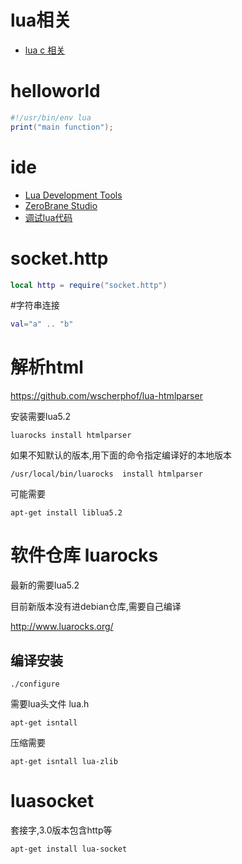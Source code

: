 # lua相关

* [lua c 相关](lua-c)

# helloworld
```lua
#!/usr/bin/env lua
print("main function");
```
# ide

* [Lua Development Tools](https://eclipse.org/ldt/)
* [ZeroBrane Studio](https://studio.zerobrane.com/download.html)
* [调试lua代码](http://www.cnblogs.com/baiyanhuang/archive/2013/01/01/2841398.html)

# socket.http

```lua
local http = require("socket.http")
```

#字符串连接
```lua
val="a" .. "b"
```

# 解析html

https://github.com/wscherphof/lua-htmlparser

安装需要lua5.2

    luarocks install htmlparser

如果不知默认的版本,用下面的命令指定编译好的本地版本

    /usr/local/bin/luarocks  install htmlparser
    
可能需要

    apt-get install liblua5.2

# 软件仓库 luarocks

最新的需要lua5.2

目前新版本没有进debian仓库,需要自己编译

http://www.luarocks.org/

## 编译安装

    ./configure

需要lua头文件 lua.h

    apt-get isntall 

压缩需要
 
    apt-get isntall lua-zlib

# luasocket

套接字,3.0版本包含http等

    apt-get install lua-socket